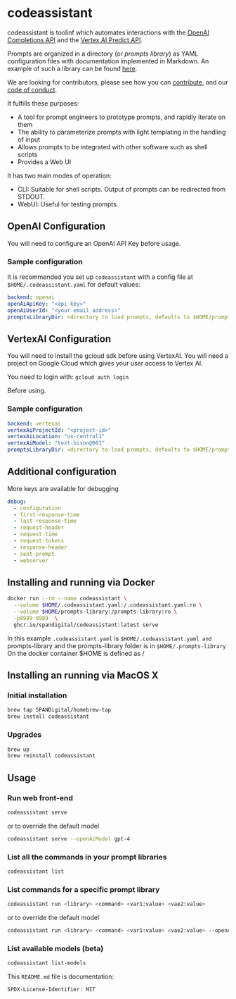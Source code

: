 # codeassistant

codeassistant is toolinf which automates interactions with the
[OpenAI Completions API](https://platform.openai.com/docs/api-reference/completions) and
the [Vertex AI Predict API](https://cloud.google.com/vertex-ai/docs/predictions/get-predictions).

Prompts are organized in a directory (or _prompts library_) as YAML configuration files with documentation implemented
in Markdown.
An example of such a library can be found [here](https://github.com/SPANDigital/prompts-library).

We are looking for contributors, please see how you can [contribute](CONTRIBUTING.md), and our [code of conduct](CODE_OF_CONDUCT.md).

It fulfills these purposes:

- A tool for prompt engineers to prototype prompts, and rapidly iterate on them
- The ability to parameterize prompts with light templating in the handling of input
- Allows prompts to be integrated with other software such as shell scripts
- Provides a Web UI

It has two main modes of operation:

- CLI: Suitable for shell scripts. Output of prompts can be redirected from STDOUT.
- WebUI: Useful for testing prompts.

## OpenAI Configuration

You will need to configure an OpenAI API Key before usage.

### Sample configuration

It is recommended you set up `codeassistant` with a config file at `$HOME/.codeassistant.yaml` for default values:

```yaml
backend: openai
openAiApiKey: "<api key>"
openAiUserId: "<your email address>"
promptsLibraryDir: <directory to load prompts, defaults to $HOME/prompts-library>
```

## VertexAI Configuration

You will need to install the gcloud sdk before using VertexAI.
You will need a project on Google Cloud which gives your user access to Vertex AI.

You need to login with:
`gcloud auth login`

Before using.

### Sample configuration

```yaml
backend: vertexai
vertexAiProjectId: "<project-id>"
vertexAiLocation: "us-central1"
vertexAiModel: "text-bison@001"
promptsLibraryDir: <directory to load prompts, defaults to $HOME/prompts-library>
```

## Additional configuration

More keys are available for debugging

```yaml
debug:
  - configuration
  - first-response-time
  - last-response-time
  - request-header
  - request-time
  - request-tokens
  - response-header
  - sent-prompt
  - webserver
```

## Installing and running via Docker

```bash
docker run --rm --name codeassistant \
  --volume $HOME/.codeassistant.yaml:/.codeassistant.yaml:ro \
  --volume $HOME/prompts-library:/prompts-library:ro \
  -p8989:8989  \
  ghcr.io/spandigital/codeassistant:latest serve
```

In this example `.codeassistant.yaml` is `$HOME/.codeassistant.yaml and`
prompts-library and the prompts-library folder is in `$HOME/.prompts-library`
On the docker container $HOME is defined as /

## Installing an running via MacOS X

### Initial installation

```bash
brew tap SPANDigital/homebrew-tap
brew install codeassistant
```

### Upgrades

```bash
brew up
brew reinstall codeassistant
```

## Usage

### Run web front-end

```bash
codeassistant serve
```

or to override the default model

```bash
codeassistant serve --openAiModel gpt-4
```

### List all the commands in your prompt libraries

```bash
codeassistant list
```

### List commands for a specific prompt library

```bash
codeassistant run <library> <command> <var1:value> <vae2:value>
```

or to override the default model

```bash
codeassistant run <library> <command> <var1:value> <vae2:value> --openAiModel gpt-4
```

### List available  models (beta)

```bash
codeassistant list-models
```


This `README.md` file is documentation:

`SPDX-License-Identifier: MIT`
